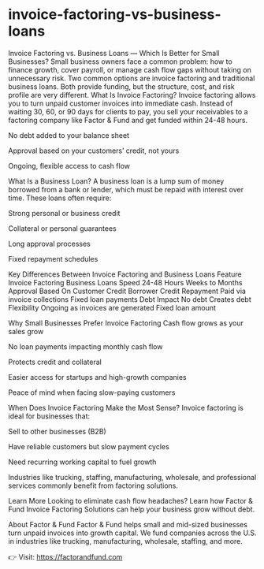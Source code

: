 # invoice-factoring-vs-business-loans
Invoice Factoring vs. Business Loans — Which Is Better for Small Businesses?
Small business owners face a common problem: how to finance growth, cover payroll, or manage cash flow gaps without taking on unnecessary risk. Two common options are invoice factoring and traditional business loans. Both provide funding, but the structure, cost, and risk profile are very different.
 What Is Invoice Factoring?
Invoice factoring allows you to turn unpaid customer invoices into immediate cash. Instead of waiting 30, 60, or 90 days for clients to pay, you sell your receivables to a factoring company like Factor & Fund and get funded within 24-48 hours.

No debt added to your balance sheet

Approval based on your customers’ credit, not yours

Ongoing, flexible access to cash flow

What Is a Business Loan?
A business loan is a lump sum of money borrowed from a bank or lender, which must be repaid with interest over time. These loans often require:

Strong personal or business credit

Collateral or personal guarantees

Long approval processes

Fixed repayment schedules

Key Differences Between Invoice Factoring and Business Loans
Feature	Invoice Factoring	Business Loans
Speed	24-48 Hours	Weeks to Months
Approval Based On	Customer Credit	Borrower Credit
Repayment	Paid via invoice collections	Fixed loan payments
Debt Impact	No debt	Creates debt
Flexibility	Ongoing as invoices are generated	Fixed loan amount

Why Small Businesses Prefer Invoice Factoring
Cash flow grows as your sales grow

No loan payments impacting monthly cash flow

Protects credit and collateral

Easier access for startups and high-growth companies

Peace of mind when facing slow-paying customers

When Does Invoice Factoring Make the Most Sense?
Invoice factoring is ideal for businesses that:

Sell to other businesses (B2B)

Have reliable customers but slow payment cycles

Need recurring working capital to fuel growth

Industries like trucking, staffing, manufacturing, wholesale, and professional services commonly benefit from factoring solutions.

Learn More
Looking to eliminate cash flow headaches? Learn how Factor & Fund Invoice Factoring Solutions can help your business grow without debt.

About Factor & Fund
Factor & Fund helps small and mid-sized businesses turn unpaid invoices into growth capital. We fund companies across the U.S. in industries like trucking, manufacturing, wholesale, staffing, and more.

👉 Visit: https://factorandfund.com

